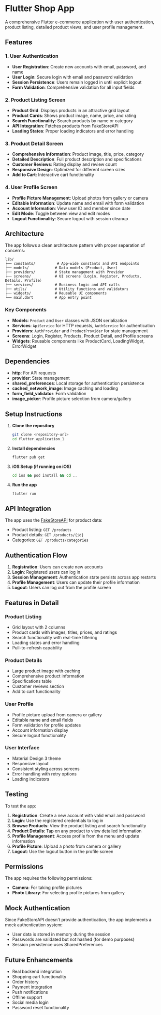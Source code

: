 # Flutter Shop App

A comprehensive Flutter e-commerce application with user authentication, product listing, detailed product views, and user profile management.

## Features

### 1. User Authentication

- **User Registration**: Create new accounts with email, password, and name
- **User Login**: Secure login with email and password validation
- **Session Persistence**: Users remain logged in until explicit logout
- **Form Validation**: Comprehensive validation for all input fields

### 2. Product Listing Screen

- **Product Grid**: Displays products in an attractive grid layout
- **Product Cards**: Shows product image, name, price, and rating
- **Search Functionality**: Search products by name or category
- **API Integration**: Fetches products from FakeStoreAPI
- **Loading States**: Proper loading indicators and error handling

### 3. Product Detail Screen

- **Comprehensive Information**: Product image, title, price, category
- **Detailed Description**: Full product description and specifications
- **Customer Reviews**: Rating display and review count
- **Responsive Design**: Optimized for different screen sizes
- **Add to Cart**: Interactive cart functionality

### 4. User Profile Screen

- **Profile Picture Management**: Upload photos from gallery or camera
- **Editable Information**: Update name and email with form validation
- **Account Information**: View user ID and member since date
- **Edit Mode**: Toggle between view and edit modes
- **Logout Functionality**: Secure logout with session cleanup

## Architecture

The app follows a clean architecture pattern with proper separation of concerns:

```
lib/
├── constants/          # App-wide constants and API endpoints
├── models/            # Data models (Product, User)
├── providers/         # State management with Provider
├── screens/           # UI screens (Login, Register, Products, Details, Profile)
├── services/          # Business logic and API calls
├── utils/             # Utility functions and validators
├── widgets/           # Reusable UI components
└── main.dart          # App entry point
```

### Key Components

- **Models**: `Product` and `User` classes with JSON serialization
- **Services**: `ApiService` for HTTP requests, `AuthService` for authentication
- **Providers**: `AuthProvider` and `ProductProvider` for state management
- **Screens**: Login, Register, Products, Product Detail, and Profile screens
- **Widgets**: Reusable components like ProductCard, LoadingWidget, ErrorWidget

## Dependencies

- **http**: For API requests
- **provider**: State management
- **shared_preferences**: Local storage for authentication persistence
- **cached_network_image**: Image caching and loading
- **form_field_validator**: Form validation
- **image_picker**: Profile picture selection from camera/gallery

## Setup Instructions

1. **Clone the repository**

   ```bash
   git clone <repository-url>
   cd flutter_application_1
   ```

2. **Install dependencies**

   ```bash
   flutter pub get
   ```

3. **iOS Setup (if running on iOS)**

   ```bash
   cd ios && pod install && cd ..
   ```

4. **Run the app**
   ```bash
   flutter run
   ```

## API Integration

The app uses the [FakeStoreAPI](https://fakestoreapi.com/) for product data:

- Product listing: `GET /products`
- Product details: `GET /products/{id}`
- Categories: `GET /products/categories`

## Authentication Flow

1. **Registration**: Users can create new accounts
2. **Login**: Registered users can log in
3. **Session Management**: Authentication state persists across app restarts
4. **Profile Management**: Users can update their profile information
5. **Logout**: Users can log out from the profile screen

## Features in Detail

### Product Listing

- Grid layout with 2 columns
- Product cards with images, titles, prices, and ratings
- Search functionality with real-time filtering
- Loading states and error handling
- Pull-to-refresh capability

### Product Details

- Large product image with caching
- Comprehensive product information
- Specifications table
- Customer reviews section
- Add to cart functionality

### User Profile

- Profile picture upload from camera or gallery
- Editable name and email fields
- Form validation for profile updates
- Account information display
- Secure logout functionality

### User Interface

- Material Design 3 theme
- Responsive layout
- Consistent styling across screens
- Error handling with retry options
- Loading indicators

## Testing

To test the app:

1. **Registration**: Create a new account with valid email and password
2. **Login**: Use the registered credentials to log in
3. **Browse Products**: View the product listing and search functionality
4. **Product Details**: Tap on any product to view detailed information
5. **Profile Management**: Access profile from the menu and update information
6. **Profile Picture**: Upload a photo from camera or gallery
7. **Logout**: Use the logout button in the profile screen

## Permissions

The app requires the following permissions:

- **Camera**: For taking profile pictures
- **Photo Library**: For selecting profile pictures from gallery

## Mock Authentication

Since FakeStoreAPI doesn't provide authentication, the app implements a mock authentication system:

- User data is stored in memory during the session
- Passwords are validated but not hashed (for demo purposes)
- Session persistence uses SharedPreferences

## Future Enhancements

- Real backend integration
- Shopping cart functionality
- Order history
- Payment integration
- Push notifications
- Offline support
- Social media login
- Password reset functionality
